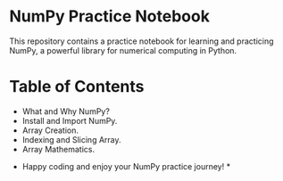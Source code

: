 # NumPy Practice Notebook
This repository contains a practice notebook for learning and practicing NumPy, a powerful library for numerical computing in Python.
# Table of Contents
   - What and Why NumPy?
   - Install and Import NumPy.
   - Array Creation.
   - Indexing and Slicing Array.
   - Array Mathematics.
* Happy coding and enjoy your NumPy practice journey! *
